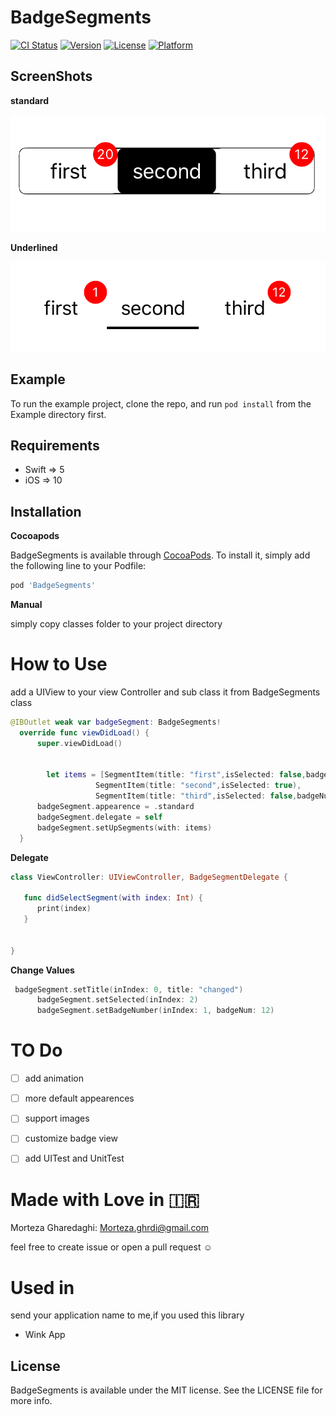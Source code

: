 # BadgeSegments

[![CI Status](https://img.shields.io/travis/morteza.ghrdi@gmail.com/BadgeSegments.svg?style=flat)](https://travis-ci.org/morteza.ghrdi@gmail.com/BadgeSegments)
[![Version](https://img.shields.io/cocoapods/v/BadgeSegments.svg?style=flat)](https://cocoapods.org/pods/BadgeSegments)
[![License](https://img.shields.io/cocoapods/l/BadgeSegments.svg?style=flat)](https://cocoapods.org/pods/BadgeSegments)
[![Platform](https://img.shields.io/cocoapods/p/BadgeSegments.svg?style=flat)](https://cocoapods.org/pods/BadgeSegments)

## ScreenShots

**standard**

![alt text](https://raw.githubusercontent.com/Mor4eza/BadgeSegments/master/screenshot1.png)



**Underlined**

![alt text](https://raw.githubusercontent.com/Mor4eza/BadgeSegments/master/screenshot2.png)


## Example

To run the example project, clone the repo, and run `pod install` from the Example directory first.

## Requirements
- Swift => 5
- iOS => 10

## Installation
**Cocoapods**

BadgeSegments is available through [CocoaPods](https://cocoapods.org). To install
it, simply add the following line to your Podfile:

```ruby
pod 'BadgeSegments'
```
**Manual**

simply copy classes folder to your project directory

# How to Use

  add a UIView to your view Controller and sub class it from BadgeSegments class
  ```swift
  @IBOutlet weak var badgeSegment: BadgeSegments!
    override func viewDidLoad() {
        super.viewDidLoad()


          let items = [SegmentItem(title: "first",isSelected: false,badgeNumber: 20),
                     SegmentItem(title: "second",isSelected: true),
                     SegmentItem(title: "third",isSelected: false,badgeNumber: 12)]
        badgeSegment.appearence = .standard
        badgeSegment.delegate = self
        badgeSegment.setUpSegments(with: items)
    }
  ```
  **Delegate**
  ```swift
  class ViewController: UIViewController, BadgeSegmentDelegate {
  
     func didSelectSegment(with index: Int) {
        print(index)
     }
    
  
  }
  ```
  **Change Values**
  ```swift
   badgeSegment.setTitle(inIndex: 0, title: "changed")
        badgeSegment.setSelected(inIndex: 2)
        badgeSegment.setBadgeNumber(inIndex: 1, badgeNum: 12)
  
  ```

# TO Do
- [ ] add animation
- [ ] more default appearences
- [ ] support images
- [ ] customize badge view
- [ ] add UITest and UnitTest


# Made with Love in 🇮🇷
Morteza Gharedaghi: Morteza.ghrdi@gmail.com

feel free to create issue or open a pull request ☺️


# Used in
send your application name to me,if you used this library 

- Wink App

## License

BadgeSegments is available under the MIT license. See the LICENSE file for more info.
